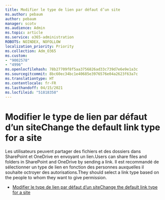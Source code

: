 ```yaml
---
title: Modifier le type de lien par défaut d’un site
ms.author: pebaum
author: pebaum
manager: scotv
ms.audience: Admin
ms.topic: article
ms.service: o365-administration
ROBOTS: NOINDEX, NOFOLLOW
localization_priority: Priority
ms.collection: Adm_O365
ms.custom:
- "9002578"
- "4996"
ms.openlocfilehash: 78b27709f8f5aa3756826ad33c739d7e6e9e1a3c
ms.sourcegitcommit: 8bc60ec34bc1e40685e3976576e04a2623f63a7c
ms.translationtype: HT
ms.contentlocale: fr-FR
ms.lasthandoff: 04/15/2021
ms.locfileid: "51818358"
---
```

# <a name="change-the-default-link-type-for-a-site"></a><span data-ttu-id="05d06-102">Modifier le type de lien par défaut d’un site</span><span class="sxs-lookup"><span data-stu-id="05d06-102">Change the default link type for a site</span></span>

<span data-ttu-id="05d06-103">Les utilisateurs peuvent partager des fichiers et des dossiers dans SharePoint et OneDrive en envoyant un lien.</span><span class="sxs-lookup"><span data-stu-id="05d06-103">Users can share files and folders in SharePoint and OneDrive by sending a link.</span></span> <span data-ttu-id="05d06-104">Il est recommandé de sélectionner un type de lien en fonction des personnes auxquelles il souhaite octroyer des autorisations.</span><span class="sxs-lookup"><span data-stu-id="05d06-104">They should select a link type based on the people to whom they want to give permission.</span></span>

- [<span data-ttu-id="05d06-105">Modifier le type de lien par défaut d’un site</span><span class="sxs-lookup"><span data-stu-id="05d06-105">Change the default link type for a site</span></span>](https://docs.microsoft.com/sharepoint/change-default-sharing-link)
